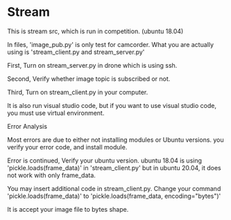 # Stream

This is stream src, which is run in competition. (ubuntu 18.04)

In files, 'image_pub.py' is only test for camcorder. What you are actually using is 'stream_client.py and stream_server.py'

First, Turn on stream_server.py in drone which is using ssh.

Second, Verify whether image topic is subscribed or not.

Third, Turn on stream_client.py in your computer.


It is also run visual studio code, but if you want to use visual studio code, you must use virtual environment.






Error Analysis

Most errors are due to either not installing modules or Ubuntu versions. you verify your error code, and install module.

Error is continued, Verify your ubuntu version. ubuntu 18.04 is using 'pickle.loads(frame_data)' in 'stream_client.py' but in ubuntu 20.04, it does not work with only frame_data. 

You may insert additional code in stream_client.py. Change your command 'pickle.loads(frame_data)' to 'pickle.loads(frame_data, encoding="bytes")'

It is accept your image file to bytes shape.
